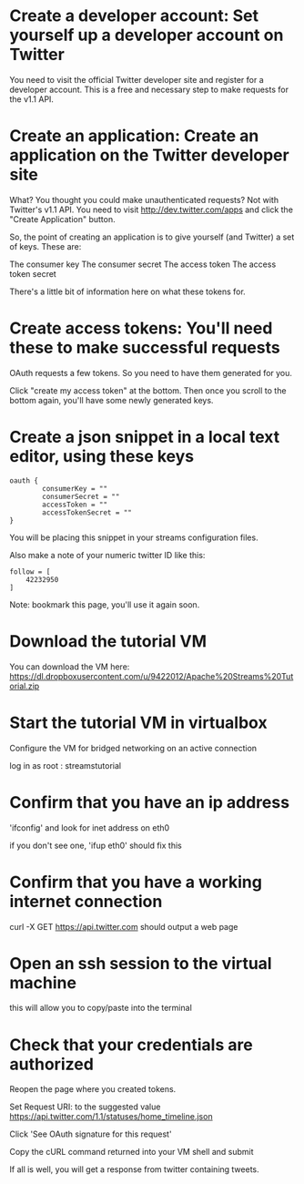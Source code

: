 # Create a developer account: Set yourself up a developer account on Twitter #

You need to visit the official Twitter developer site and register for
a developer account. This is a free and necessary step to make
requests for the v1.1 API.

# Create an application: Create an application on the Twitter developer site #

What? You thought you could make unauthenticated requests? Not with
Twitter's v1.1 API. You need to visit http://dev.twitter.com/apps and
click the "Create Application" button.

So, the point of creating an application is to give yourself (and
Twitter) a set of keys. These are:

The consumer key
The consumer secret
The access token
The access token secret

There's a little bit of information here on what these tokens for.

# Create access tokens: You'll need these to make successful requests #

OAuth requests a few tokens. So you need to have them generated for you.

Click "create my access token" at the bottom. Then once you scroll to
the bottom again, you'll have some newly generated keys.

# Create a json snippet in a local text editor, using these keys #

    oauth {
            consumerKey = ""
            consumerSecret = ""
            accessToken = ""
            accessTokenSecret = ""
    }

You will be placing this snippet in your streams configuration files.

Also make a note of your numeric twitter ID like this:

    follow = [
        42232950
    ]

Note: bookmark this page, you'll use it again soon.

# Download the tutorial VM #

You can download the VM here: https://dl.dropboxusercontent.com/u/9422012/Apache%20Streams%20Tutorial.zip

# Start the tutorial VM in virtualbox #

Configure the VM for bridged networking on an active connection

log in as root : streamstutorial

# Confirm that you have an ip address #

'ifconfig' and look for inet address on eth0

if you don't see one, 'ifup eth0' should fix this

# Confirm that you have a working internet connection #

curl -X GET https://api.twitter.com
should output a web page

# Open an ssh session to the virtual machine #

this will allow you to copy/paste into the terminal

# Check that your credentials are authorized #

Reopen the page where you created tokens.

Set Request URI: to the suggested value
https://api.twitter.com/1.1/statuses/home_timeline.json

Click 'See OAuth signature for this request'

Copy the cURL command returned into your VM shell and submit

If all is well, you will get a response from twitter containing tweets.
